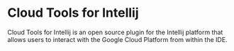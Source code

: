# Cloud Tools for Intellij

Cloud Tools for Intellij is an open source plugin for the Intellij
platform that allows users to interact with the Google Cloud Platform
from within the IDE.
